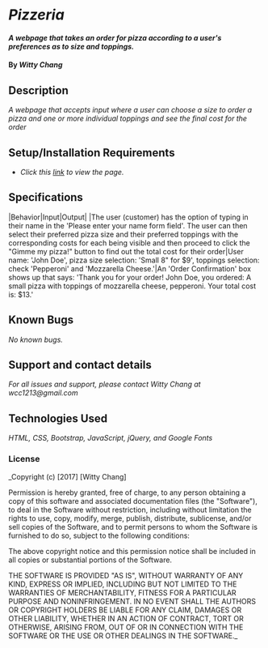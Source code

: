 # _Pizzeria_

#### _A webpage that takes an order for pizza according to a user's preferences as to size and toppings._

#### By _**Witty Chang**_

## Description

_A webpage that accepts input where a user can choose a size to order a pizza and one or more individual toppings and see the final cost for the order_

## Setup/Installation Requirements

* _Click this [link](https://wcchang1382.github.io/pizzeria/) to view the page._


## Specifications
|Behavior|Input|Output|
|The user (customer) has the option of typing in their name in the 'Please enter your name form field'. The user can then select their preferred pizza size and their preferred toppings with the corresponding costs for each being visible and then proceed to click the "Gimme my pizza!" button to find out the total cost for their order|User name: 'John Doe', pizza size selection: 'Small 8" for $9', toppings selection: check 'Pepperoni' and 'Mozzarella Cheese.'|An 'Order Confirmation' box shows up that says: 'Thank you for your order! John Doe, you ordered: A small pizza with toppings of mozzarella cheese, pepperoni. Your total cost is: $13.' 

## Known Bugs

_No known bugs._

## Support and contact details

_For all issues and support, please contact Witty Chang at wcc1213@gmail.com_

## Technologies Used

_HTML, CSS, Bootstrap, JavaScript, jQuery, and Google Fonts_

### License

_Copyright (c) [2017] [Witty Chang]

Permission is hereby granted, free of charge, to any person obtaining a copy
of this software and associated documentation files (the "Software"), to deal
in the Software without restriction, including without limitation the rights
to use, copy, modify, merge, publish, distribute, sublicense, and/or sell
copies of the Software, and to permit persons to whom the Software is
furnished to do so, subject to the following conditions:

The above copyright notice and this permission notice shall be included in all
copies or substantial portions of the Software.

THE SOFTWARE IS PROVIDED "AS IS", WITHOUT WARRANTY OF ANY KIND, EXPRESS OR
IMPLIED, INCLUDING BUT NOT LIMITED TO THE WARRANTIES OF MERCHANTABILITY,
FITNESS FOR A PARTICULAR PURPOSE AND NONINFRINGEMENT. IN NO EVENT SHALL THE
AUTHORS OR COPYRIGHT HOLDERS BE LIABLE FOR ANY CLAIM, DAMAGES OR OTHER
LIABILITY, WHETHER IN AN ACTION OF CONTRACT, TORT OR OTHERWISE, ARISING FROM,
OUT OF OR IN CONNECTION WITH THE SOFTWARE OR THE USE OR OTHER DEALINGS IN THE
SOFTWARE._
